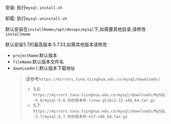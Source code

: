 
安装: 执行`mysql-install.sh`

卸载: 执行`mysql-uninstall.sh`

默认安装在`installHome=/opt/devops/mysql`下,如需要其他目录,请修改`installHome`

默认安装5.7的最高版本:5.7.33,如需其他版本请修改
- `projectName`:默认版本
- `fileName`:默认版本文件名
 - `downLoadUrl`:默认版本下载地址 
   > 请参考`https://mirrors.tuna.tsinghua.edu.cn/mysql/downloads/`
   >    - 5.6: `https://mirrors.tuna.tsinghua.edu.cn/mysql/downloads/MySQL-5.6/mysql-5.6.你的版本号-linux-glibc2.12-x86_64.tar.gz`
   >    - 5.7: `https://mirrors.tuna.tsinghua.edu.cn/mysql/downloads/MySQL-5.7/mysql-5.7.你的版本号-el7-x86_64.tar.gz`

